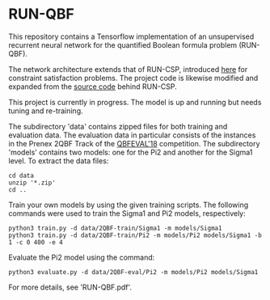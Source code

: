 # RUN-QBF

This repository contains a Tensorflow implementation of an unsupervised recurrent neural network for the quantified Boolean formula problem (RUN-QBF). 

The network architecture extends that of RUN-CSP, introduced [here](https://arxiv.org/abs/1909.08387) for constraint satisfaction problems. The project code is likewise modified and expanded from the [source code](https://github.com/RUNCSP/RUN-CSP) behind RUN-CSP.

This project is currently in progress. The model is up and running but needs tuning and re-training.
                                                                                                                                                                                                                                                                                                                                                                                                                                                                                                                                                                                                                                                                                                                                                                                                                                                                                                                                                                                                                                                                                                                                                                                                                                                                                                                                                                                                                                                                                                                                                                                                                                                                                                                                                                                                                                                                                                                                                                                                                                                                                                                                                                                                                                                                                                                                                                                                                                                                                                                                                                                                                                                                                                                                                                                                                                                                                                                                                                                                                                                                                                                                                                                                                                                                                                                                                                                                                                                                                                                                                                                                                                                                                                                                                                                                                                                                                                                                                                                                                                                                                                                                                                                                                                                                                                                                                                                                                                                                                                                                                                                                                                                                                                                                                                                                                                                                                                                                                                                                                                                                                                                                                                                                                                                                                                                                                                                                                                                                                                                                                                                                                                                                                                                                                                                                                                                                                                                                                                                                                                                                                                                                                                                                                                                                                                                                                                                                                                                                                                                                                                                                                                                                                                                                                                                                                                                                                                                                                                                                                                                                                                                                                                                                                                                                                                                                                                                                                                                                                                                                                                                                                                                                                                                                                                                                                                                                                                                                                                                                                                                                                                                                                                                                                                                                                                                                                                                                                                                                                                                                                                                                                                                                                                                                                                                                                                                                                                                                                                                                                                                                                                                        
The subdirectory 'data' contains zipped files for both training and evaluation data. The evaluation data in particular consists of the instances in the Prenex 2QBF Track of the [QBFEVAL'18](http://www.qbflib.org/event_page.php?year=2018) competition. The subdirectory 'models' contains two models: one for the Pi2 and another for the Sigma1 level. To extract the data files:

```
cd data
unzip '*.zip'
cd ..
```

Train your own models by using the given training scripts. The following commands were used to train the Sigma1 and Pi2 models, respectively:

```
python3 train.py -d data/2QBF-train/Sigma1 -m models/Sigma1
python3 train.py -d data/2QBF-train/Pi2 -m models/Pi2 models/Sigma1 -b 1 -c 0 400 -e 4
```

Evaluate the Pi2 model using the command:

```
python3 evaluate.py -d data/2QBF-eval/Pi2 -m models/Pi2 models/Sigma1
```

For more details, see 'RUN-QBF.pdf'.
